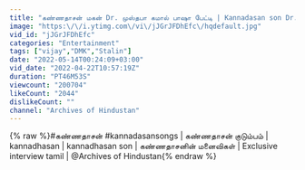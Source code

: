 ```yaml
---
title: "கண்ணதாசன் மகன் Dr. முஸ்தபா கமால் பாஷா பேட்டி | Kannadasan son Dr.Mustafa kamaal basha interview"
image: "https:\/\/i.ytimg.com\/vi\/jJGrJFDhEfc\/hqdefault.jpg"
vid_id: "jJGrJFDhEfc"
categories: "Entertainment"
tags: ["vijay","DMK","Stalin"]
date: "2022-05-14T00:24:09+03:00"
vid_date: "2022-04-22T10:57:19Z"
duration: "PT46M53S"
viewcount: "200704"
likeCount: "2044"
dislikeCount: ""
channel: "Archives of Hindustan"
---
```

{% raw %}#கண்ணதாசன் #kannadasansongs | கண்ணதாசன் குடும்பம் | kannadhasan | kannadhasan son |  கண்ணதாசனின் மனைவிகள் | Exclusive interview tamil | @Archives of Hindustan{% endraw %}
